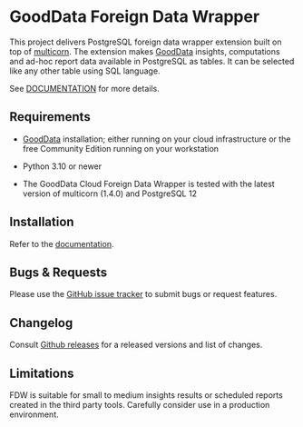 # GoodData Foreign Data Wrapper

This project delivers PostgreSQL foreign data wrapper extension built on top of [multicorn](https://multicorn.org/).
The extension makes [GoodData](https://www.gooddata.com/docs/cloud/) insights, computations and ad-hoc report data available in PostgreSQL as tables.
It can be selected like any other table using SQL language.

See [DOCUMENTATION](https://gooddata-fdw.readthedocs.io/en/latest/) for more details.

## Requirements

-  [GoodData](https://www.gooddata.com/docs/cloud/) installation; either running on your cloud
   infrastructure or the free Community Edition running on your workstation

-  Python 3.10 or newer

-  The GoodData Cloud Foreign Data Wrapper is tested with the latest version of multicorn (1.4.0) and PostgreSQL 12

## Installation

Refer to the [documentation](https://gooddata-fdw.readthedocs.io/en/latest/).

## Bugs & Requests

Please use the [GitHub issue tracker](https://github.com/gooddata/gooddata-python-sdk/issues) to submit bugs
or request features.

## Changelog

Consult [Github releases](https://github.com/gooddata/gooddata-python-sdk/releases) for a released versions
and list of changes.

## Limitations

FDW is suitable for small to medium insights results or scheduled reports created in the third party tools. Carefully consider use in a production environment.
